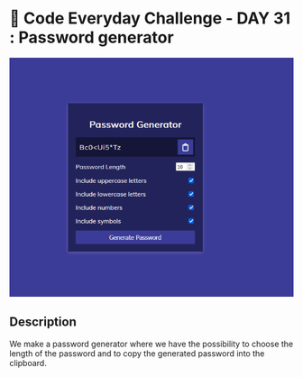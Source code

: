 # 🚀 Code Everyday Challenge  - DAY 31 : Password generator

![Challenge Image](day31.png)

## Description

We make a password generator where we have the possibility to choose the length of the password and to copy the generated password into the clipboard.
